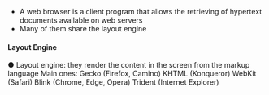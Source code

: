 - A web browser is a client program that allows the retrieving of hypertext documents available on web servers
- Many of them share the layout engine

#### Layout Engine 
● Layout engine: they render the content in the screen from the markup language
	 Main ones: 
		  Gecko (Firefox, Camino) 
		  KHTML (Konqueror) 
			   WebKit (Safari) 
				    Blink (Chrome, Edge, Opera) 
		 Trident (Internet Explorer)